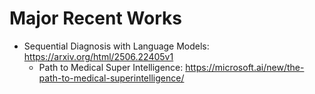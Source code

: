 # Major Recent Works

- Sequential Diagnosis with Language Models: https://arxiv.org/html/2506.22405v1
  - Path to Medical Super Intelligence: https://microsoft.ai/new/the-path-to-medical-superintelligence/
